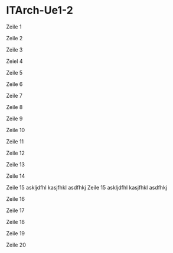 # ITArch-Ue1-2
Zeile 1

Zeile 2 

Zeile 3

Zeiel 4

Zeile 5

Zeile 6

Zeile 7

Zeile 8

Zeile 9

Zeile 10

Zeile 11

Zeile 12

Zeile 13

Zeile 14

Zeile 15 askljdfhl kasjfhkl asdfhkj
Zeile 15 askljdfhl kasjfhkl asdfhkj

Zeile 16

Zeile 17

Zeile 18

Zeile 19

Zeile 20 

